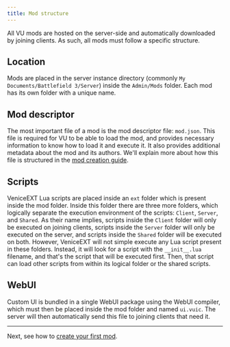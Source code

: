 ```yaml
---
title: Mod structure
---
```


All VU mods are hosted on the server-side and automatically downloaded by joining clients. As such, all mods must follow a specific structure.

## Location

Mods are placed in the server instance directory (commonly `My Documents/Battlefield 3/Server`) inside the `Admin/Mods` folder. Each mod has its own folder with a unique name.

## Mod descriptor

The most important file of a mod is the mod descriptor file: `mod.json`. This file is required for VU to be able to load the mod, and provides necessary information to know how to load it and execute it. It also provides additional metadata about the mod and its authors. We'll explain more about how this file is structured in the [mod creation guide](/modding/your-first-mod).

## Scripts

VeniceEXT Lua scripts are placed inside an `ext` folder which is present inside the mod folder. Inside this folder there are three more folders, which logically separate the execution environment of the scripts: `Client`, `Server`, and `Shared`. As their name implies, scripts inside the `Client` folder will only be executed on joining clients, scripts inside the `Server` folder will only be executed on the server, and scripts inside the `Shared` folder will be executed on both. However, VeniceEXT will not simple execute any Lua script present in these folders. Instead, it will look for a script with the `__init__.lua` filename, and that's the script that will be executed first. Then, that script can load other scripts from within its logical folder or the shared scripts.

## WebUI

Custom UI is bundled in a single WebUI package using the WebUI compiler, which must then be placed inside the mod folder and named `ui.vuic`. The server will then automatically send this file to joining clients that need it.

---

Next, see how to [create your first mod](/modding/your-first-mod).